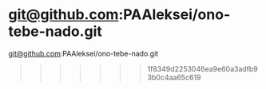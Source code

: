 git@github.com:PAAleksei/ono-tebe-nado.git
=======

git@github.com:PAAleksei/ono-tebe-nado.git

>>>>>>> 1f8349d2253046ea9e60a3adfb93b0c4aa65c619 
